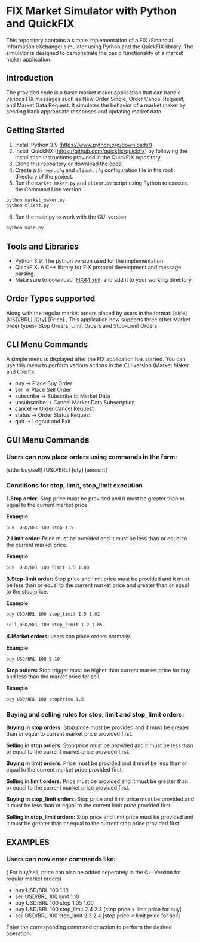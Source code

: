 
# FIX Market Simulator with Python and QuickFIX

This repository contains a simple implementation of a FIX (Financial Information eXchange) simulator using Python and the QuickFIX library. The simulator is designed to demonstrate the basic functionality of a market maker application.

## Introduction

The provided code is a basic market maker application that can handle various FIX messages such as New Order Single, Order Cancel Request, and Market Data Request. It simulates the behavior of a market maker by sending back appropriate responses and updating market data.

## Getting Started

1. Install Python 3.9 (https://www.python.org/downloads/)
2. Install QuickFIX (https://github.com/quickfix/quickfix) by following the installation instructions provided in the QuickFIX repository.
3. Clone this repository or download the code.
4. Create a `Server.cfg` and `client.cfg` configuration file in the root directory of the project.
5. Run the `market_maker.py` and `client.py` script using Python to execute the Command Line version:

```bash
python market_maker.py
python client.py
```
6. Run the main.py to work with the GUI version:
```bash
python main.py
```
## Tools and Libraries

- Python 3.9: The python version used for the implementation.
- QuickFIX: A C++ library for FIX protocol development and message parsing.
- Make sure to download '[FIX44.xml](https://github.com/quickfix/quickfix/blob/master/spec/FIX44.xml)' and add it to your working directory.
## Order Types supported
Along with the regular market orders placed by users in the format: [side] [USD/BRL] [Qty] [Price] , This application now supports three other Market order types- Stop Orders, Limit Orders and Stop-Limit Orders.



## CLI Menu Commands

A simple menu is displayed after the FIX application has started. You can use this menu to perform various actions in the CLI version (Market Maker and Client):

- buy -> Place Buy Order
- sell -> Place Sell Order
- subscribe -> Subscribe to Market Data
- unsubscribe -> Cancel Market Data Subscription
- cancel -> Order Cancel Request
- status -> Order Status Request
- quit -> Logout and Exit

## GUI Menu Commands
### Users can now place orders using commands in the form:
 [side: buy/sell] [USD/BRL] [qty] [amount] 



### Conditions for stop, limit, stop_limit  execution
**1.Stop order:** Stop price must be provided and it must be greater than or equal to the current market price.

**Example**
```bash
buy  USD/BRL 100 stop 1.5 
```
**2.Limit order:** Price must be provided and it must be less than or equal to the current market price.

**Example**
```bash
buy  USD/BRL 100 limit 1.5 1.00
```
**3.Stop-limit order:** Stop price and limit price must be provided and it must be less than or equal to the current market price and greater than or equal to the stop price.

**Example**
```bash
buy USD/BRL 100 stop_limit 1.5 1.02 
```
```bash
sell USD/BRL 100 stop_limit 1.2 1.05
```
**4.Market orders:** users can place orders normally.

**Example**
```bash
buy USD/BRL 100 5.10
```
**Stop orders:** Stop trigger must be higher than current market price for buy and less than the market price for sell.

**Example**
```bash
buy USD/BRL 100 stopPrice 1.5 
```
### Buying and selling rules for stop, limit and stop_limit orders:

**Buying in stop orders:** Stop price must be provided and it must be greater than or equal to  current market price provided first.

**Selling in stop orders:** Stop price must be provided and it must be less than or equal to the current market price provided first.

**Buying in limit orders:** Price must be provided and it must be less than or equal to the current market price provided first.

**Selling in limit orders:** Price must be provided and it must be greater than or equal to the current market price provided first.

**Buying in stop_limit orders:** Stop price and  limit price must be provided and it must be less than or equal to the current limit price provided first.

**Selling in stop_limit orders:** Stop price and limit price must be provided and it must be greater than or equal to the current stop price provided first.
   
## EXAMPLES

### Users can now enter commands like:
( For buy/sell, price can also be added seperately in the CLI Version for regular market orders)

- buy USD/BRL 100  1.10  
- sell USD/BRL 100 limit 1.10 
- buy USD/BRL 100 stop 1.05 1.00
- buy USD/BRL 100 stop_limit 2.4 2.3    [stop price > limit price for buy]
- sell USD/BRL 100 stop_limit 2.3 2.4   [stop price < limit price for sell]

Enter the corresponding command or action to perform the desired operation.

